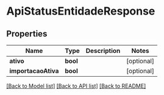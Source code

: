 # ApiStatusEntidadeResponse

## Properties
Name | Type | Description | Notes
------------ | ------------- | ------------- | -------------
**ativo** | **bool** |  | [optional] 
**importacaoAtiva** | **bool** |  | [optional] 

[[Back to Model list]](../README.md#documentation-for-models) [[Back to API list]](../README.md#documentation-for-api-endpoints) [[Back to README]](../README.md)


